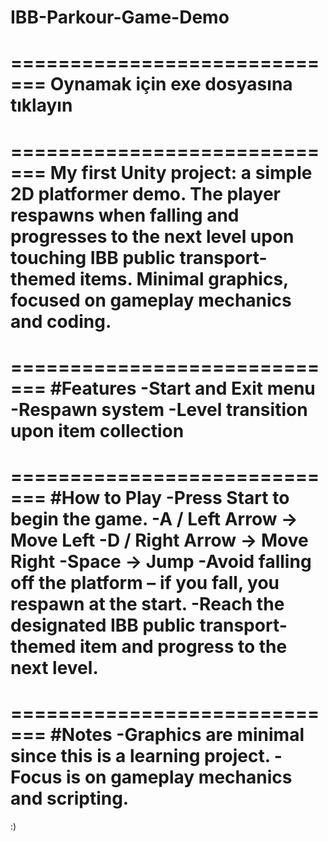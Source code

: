 # IBB-Parkour-Game-Demo

=============================
Oynamak için **exe dosyasına tıklayın**  
=============================

=============================
My first Unity project: a simple 2D platformer demo. The player respawns when falling and progresses to the next level upon touching IBB public transport-themed items. Minimal graphics, focused on gameplay mechanics and coding.
=============================

=============================
#Features
-Start and Exit menu
-Respawn system
-Level transition upon item collection
=============================

=============================
#How to Play
-Press Start to begin the game.
-A / Left Arrow → Move Left
-D / Right Arrow → Move Right
-Space → Jump
-Avoid falling off the platform – if you fall, you respawn at the start.
-Reach the designated IBB public transport-themed item and progress to the next level.
=============================

=============================
#Notes
-Graphics are minimal since this is a learning project.
-Focus is on gameplay mechanics and scripting.
=============================
:)
